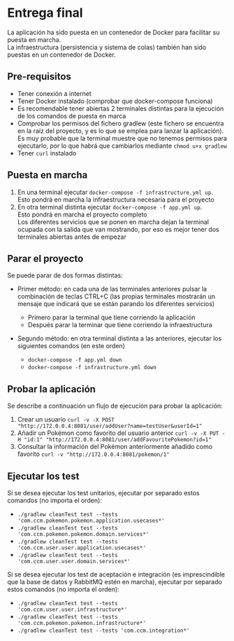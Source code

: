 # Entrega final

La aplicación ha sido puesta en un contenedor de Docker para facilitar su puesta en marcha.  
La infraestructura (persistencia y sistema de colas) también han sido puestas en un contenedor de Docker.

## Pre-requisitos

* Tener conexión a internet
* Tener Docker instalado (comprobar que docker-compose funciona)
* Es recomendable tener abiertas 2 terminales distintas para la ejecución de los comandos de puesta en marca
* Comprobar los permisos del fichero gradlew (este fichero se encuentra en la raíz del proyecto, y es lo que se emplea para lanzar la aplicación).
  Es muy probable que la terminal muestre que no tenemos permisos para ejecutarlo, por lo que habrá que cambiarlos mediante `chmod u+x gradlew`
* Tener `curl` instalado
  
## Puesta en marcha

1) En una terminal ejecutar `docker-compose -f infrastructure.yml up`.  
   Esto pondrá en marcha la infraestructura necesaria para el proyecto 
2) En otra terminal distinta ejecutar `docker-compose -f app.yml up`.   
   Esto pondrá en marcha el proyecto completo  
   Los diferentes servicios que se ponen en marcha dejan la terminal ocupada con la salida que van mostrando, por eso es
   mejor tener dos terminales abiertas antes de empezar

## Parar el proyecto

Se puede parar de dos formas distintas:

* Primer método: en cada una de las terminales anteriores pulsar la combinación de teclas CTRL+C (las propias terminales mostrarán un
   mensaje que indicará que se están parando los diferentes servicios)
    * Primero parar la terminal que tiene corriendo la aplicación
    * Después parar la terminar que tiene corriendo la infraestructura
   
* Segundo método: en otra terminal distinta a las anteriores, ejecutar los siguientes comandos (en este orden)
    * `docker-compose -f app.yml down`
    * `docker-compose -f infrastructure.yml down`

## Probar la aplicación

Se describe a continuación un flujo de ejecución para probar la aplicación:
1) Crear un usuario `curl -v -X POST "http://172.0.0.4:8081/user/addUser?name=testUser&userId=1"`
2) Añadir un Pokémon como favorito del usuario anterior `curl -v -X PUT -H "id:1" "http://172.0.0.4:8081/user/addFavouritePokemon?id=1"`
3) Consultar la información del Pokémon anteriormente añadido como favorito `curl -v "http://172.0.0.4:8081/pokemon/1"`

## Ejecutar los test

Si se desea ejecutar los test unitarios, ejecutar por separado estos comandos (no importa el orden):

* `./gradlew cleanTest test --tests 'com.ccm.pokemon.pokemon.application.usecases*'`
* `./gradlew cleanTest test --tests 'com.ccm.pokemon.pokemon.domain.services*'`  
* `./gradlew cleanTest test --tests 'com.ccm.user.user.application.usecases*'`  
* `./gradlew cleanTest test --tests 'com.ccm.user.user.domain.services*'`

Si se desea ejecutar los test de aceptación e integración (es imprescindible que la base de datos y RabbitMQ estén
en marcha), ejecutar por separado estos comandos (no importa el orden):

* `./gradlew cleanTest test --tests 'com.ccm.user.user.infrastructure*'`  
* `./gradlew cleanTest test --tests 'com.ccm.pokemon.pokemon.infrastructure*'`  
* `./gradlew cleanTest test --tests 'com.ccm.integration*'`

